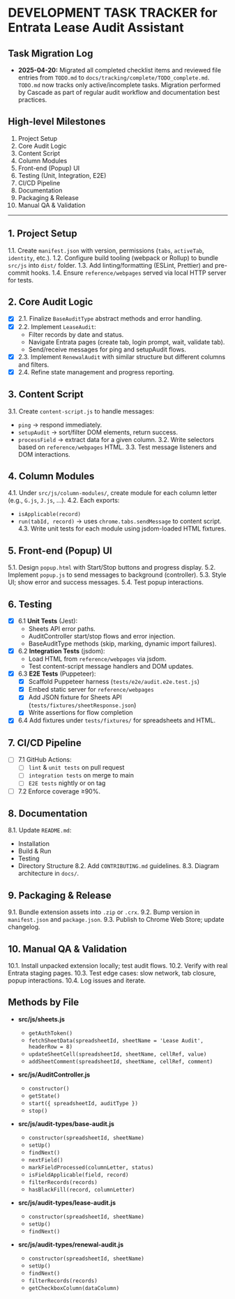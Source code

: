 # DEVELOPMENT TASK TRACKER for Entrata Lease Audit Assistant

## Task Migration Log

- **2025-04-20:** Migrated all completed checklist items and reviewed file entries from `TODO.md` to `docs/tracking/complete/TODO_complete.md`. `TODO.md` now tracks only active/incomplete tasks. Migration performed by Cascade as part of regular audit workflow and documentation best practices.

## High-level Milestones

1. Project Setup
2. Core Audit Logic
3. Content Script
4. Column Modules
5. Front-end (Popup) UI
6. Testing (Unit, Integration, E2E)
7. CI/CD Pipeline
8. Documentation
9. Packaging & Release
10. Manual QA & Validation

---

## 1. Project Setup

1.1. Create `manifest.json` with version, permissions (`tabs`, `activeTab`, `identity`, etc.).
1.2. Configure build tooling (webpack or Rollup) to bundle `src/js` into `dist/` folder.
1.3. Add linting/formatting (ESLint, Prettier) and pre-commit hooks.
1.4. Ensure `reference/webpages` served via local HTTP server for tests.

## 2. Core Audit Logic

- [x] 2.1. Finalize `BaseAuditType` abstract methods and error handling.
- [x] 2.2. Implement `LeaseAudit`:
  - Filter records by date and status.
  - Navigate Entrata pages (create tab, login prompt, wait, validate tab).
  - Send/receive messages for ping and setupAudit flows.
- [x] 2.3. Implement `RenewalAudit` with similar structure but different columns and filters.
- [x] 2.4. Refine state management and progress reporting.

## 3. Content Script

3.1. Create `content-script.js` to handle messages:

- `ping` → respond immediately.
- `setupAudit` → sort/filter DOM elements, return success.
- `processField` → extract data for a given column.
  3.2. Write selectors based on `reference/webpages` HTML.
  3.3. Test message listeners and DOM interactions.

## 4. Column Modules

4.1. Under `src/js/column-modules/`, create module for each column letter (e.g., `G.js`, `J.js`, …).
4.2. Each exports:

- `isApplicable(record)`
- `run(tabId, record)` → uses `chrome.tabs.sendMessage` to content script.
  4.3. Write unit tests for each module using jsdom-loaded HTML fixtures.

## 5. Front-end (Popup) UI

5.1. Design `popup.html` with Start/Stop buttons and progress display.
5.2. Implement `popup.js` to send messages to background (controller).
5.3. Style UI; show error and success messages.
5.4. Test popup interactions.

## 6. Testing

- [x] 6.1 **Unit Tests** (Jest):
  - Sheets API error paths.
  - AuditController start/stop flows and error injection.
  - BaseAuditType methods (skip, marking, dynamic import failures).
- [x] 6.2 **Integration Tests** (jsdom):
  - Load HTML from `reference/webpages` via jsdom.
  - Test content-script message handlers and DOM updates.
- [x] 6.3 **E2E Tests** (Puppeteer):
  - [x] Scaffold Puppeteer harness (`tests/e2e/audit.e2e.test.js`)
  - [x] Embed static server for `reference/webpages`
  - [x] Add JSON fixture for Sheets API (`tests/fixtures/sheetResponse.json`)
  - [x] Write assertions for flow completion
- [x] 6.4 Add fixtures under `tests/fixtures/` for spreadsheets and HTML.

## 7. CI/CD Pipeline

- [ ] 7.1 GitHub Actions:
  - [ ] `lint` & `unit tests` on pull request
  - [ ] `integration tests` on merge to main
  - [ ] `E2E tests` nightly or on tag
- [ ] 7.2 Enforce coverage ≥90%.

## 8. Documentation

8.1. Update `README.md`:

- Installation
- Build & Run
- Testing
- Directory Structure
  8.2. Add `CONTRIBUTING.md` guidelines.
  8.3. Diagram architecture in `docs/`.

## 9. Packaging & Release

9.1. Bundle extension assets into `.zip` or `.crx`.
9.2. Bump version in `manifest.json` and `package.json`.
9.3. Publish to Chrome Web Store; update changelog.

## 10. Manual QA & Validation

10.1. Install unpacked extension locally; test audit flows.
10.2. Verify with real Entrata staging pages.
10.3. Test edge cases: slow network, tab closure, popup interactions.
10.4. Log issues and iterate.

## Methods by File

- **src/js/sheets.js**

  - `getAuthToken()`
  - `fetchSheetData(spreadsheetId, sheetName = 'Lease Audit', headerRow = 8)`
  - `updateSheetCell(spreadsheetId, sheetName, cellRef, value)`
  - `addSheetComment(spreadsheetId, sheetName, cellRef, comment)`

- **src/js/AuditController.js**

  - `constructor()`
  - `getState()`
  - `start({ spreadsheetId, auditType })`
  - `stop()`

- **src/js/audit-types/base-audit.js**

  - `constructor(spreadsheetId, sheetName)`
  - `setUp()`
  - `findNext()`
  - `nextField()`
  - `markFieldProcessed(columnLetter, status)`
  - `isFieldApplicable(field, record)`
  - `filterRecords(records)`
  - `hasBlackFill(record, columnLetter)`

- **src/js/audit-types/lease-audit.js**

  - `constructor(spreadsheetId, sheetName)`
  - `setUp()`
  - `findNext()`

- **src/js/audit-types/renewal-audit.js**
  - `constructor(spreadsheetId, sheetName)`
  - `setUp()`
  - `findNext()`
  - `filterRecords(records)`
  - `getCheckboxColumn(dataColumn)`
